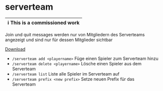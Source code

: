 # serverteam

| :information_source: This is a commissioned work |
|--------------------------------------------------|

Join und quit messages werden nur von Mitgliedern des Serverteams angezeigt und sind nur für dessen Mitglieder sichtbar

[Download](https://github.com/Frank-Mayer/serverteam/releases/latest)

* `/serverteam add <playername>` Füge einen Spieler zum Serverteam hinzu
* `/serverteam delete <playername>` Lösche einen Spieler aus dem Serverteam
* `/serverteam list` Liste alle Spieler im Serverteam auf
* `/serverteam prefix <new prefix>` Setze neuen Prefix für das Serverteam
